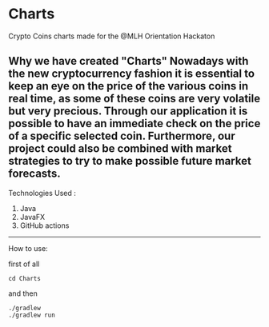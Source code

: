 # Charts
Crypto Coins charts made for the @MLH Orientation Hackaton

Why we have created "Charts" 
Nowadays with the new cryptocurrency fashion it is essential to keep an eye on the price of the various coins in real time, as some of these coins are very volatile but very precious. Through our application it is possible to have an immediate check on the price of a specific selected coin. Furthermore, our project could also be combined with market strategies to try to make possible future market forecasts. 
 ----
  Technologies Used  :
  1) Java
  2) JavaFX
  3) GitHub actions 
-----
How to use: 

first of all 
```
cd Charts
```
and then 
```
./gradlew 
./gradlew run
```
